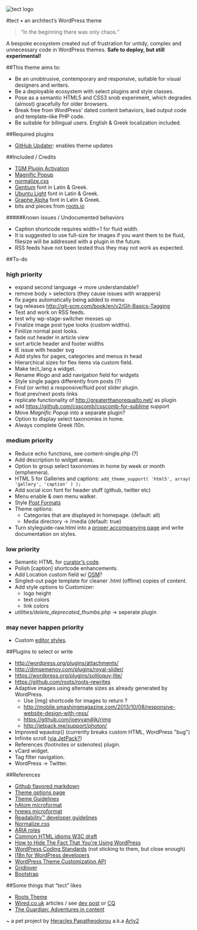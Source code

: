 ![tect logo](https://rawgithub.com/Arty2/tect/master/graphics/tect.svg)

#tect • an architect’s WordPress theme

> “In the beginning there was only chaos.”

A bespoke ecosystem created out of frustration for untidy, complex and unnecessary code in WordPress themes. **Safe to deploy, but still experimental!**

##This theme aims to:

* Be an unobtrusive, contemporary and responsive, suitable for visual designers and writers.
* Be a deployable ecosystem with select plugins and style classes.
* Pose as a semantic HTML5 and CSS3 snob experiment, which degrades (almost) gracefully for older browsers.
* Break free from WordPress' dated content behaviors, bad output code and template–like PHP code.
* Be suitable for bilingual users. English & Greek localization included.

##Required plugins

* [GitHub Updater](https://github.com/afragen/github-updater): enables theme updates


##Included / Credits

* [TGM Plugin Activation](http://tgmpluginactivation.com/)
* [Magnific Popup](https://github.com/dimsemenov/Magnific-Popup)
* [normalize.css](http://necolas.github.io/normalize.css/)
* [Gentium](scripts.sil.org/gentium) font in Latin & Greek.
* [Ubuntu Light](http://font.ubuntu.com/) font in Latin & Greek.
* [Graphe Alpha](https://github.com/Arty2/graphe) font in Latin & Greek.
* bits and pieces from [roots.io](http://roots.io/starter-theme/)

#####Known issues / Undocumented behaviors

* Caption shortcode requires width=1 for fluid width.
* It is suggested to use full-size for images if you want them to be fluid, filesize will be addressed with a plugin in the future.
* RSS feeds have not been tested thus they may not work as expected.


##To-do


### high priority
* expand second language → more understandable?
* remove body > selectors (they cause issues with wrappers)
* fix pages automatically being added to menu
* tag releases	http://git-scm.com/book/en/v2/Git-Basics-Tagging
* Test and work on RSS feeds.
* test why wp-stage-switcher messes up
* Finalize image post type looks (custom widths).
* Finilize normal post looks.
* fade out header in article view
* sort article header and footer widths
* IE issue with header svg
* Add styles for pages, categories and menus in head
* Hierarchical sizes for flex items via custom field.
* Make tect_lang a widget.
* Rename #logo and add navigation field for widgets
* Style single pages differently from posts (?)
* Find (or write) a responsive/fluid post slider plugin.
* float prev/next posts links
* replicate functionality of http://greaterthanorequalto.net/ as plugin
* add https://github.com/csscomb/csscomb-for-sublime support
* Move *Magnific Popup* into a separate plugin?
* Option to display select taxonomies in home.
* Always complete Greek l10n.

### medium priority
* Reduce echo functions, see content-single.php (?)
* Add description to widget areas.
* Option to group select taxonomies in home by week or month (emphemera).
* HTML 5 for Galleries and captions: `add_theme_support( 'html5', array( 'gallery', 'caption' ) );`
* Add social icon font for header stuff (github, twitter etc)
* Menu enable & own menu walker.
* Style [Post Formats](http://codex.wordpress.org/Post_Formats)
* Theme options:
	* Categories that are displayed in homepage. (default: all)
	* Media directory → /media (default: true)
* Turn styleguide-raw.html into a [proper accompanying page](http://wordpress.stackexchange.com/posts/35487/revisions) and write documentation on styles.


### low priority
* Semantic HTML for [curator’s code](http://www.brainpickings.org/index.php/2012/03/09/curators-code/).
* Polish [caption] shortcode enhancements.
* Add Location custom field w/ [OSM](http://wordpress.org/plugins/osm/)?
* Singled-out page template for cleaner .html (offline) copies of content.
* Add style options to Customizer:
	* logo height
	* text colors
	* link colors
* *utilities/delete_deprecated_thumbs.php* → seperate plugin

### may never happen priority
* Custom [editor styles](http://codex.wordpress.org/Function_Reference/add_editor_style).


##Plugins to select or write

* http://wordpress.org/plugins/attachments/
* http://dimsemenov.com/plugins/royal-slider/
* https://wordpress.org/plugins/soliloquy-lite/
* https://github.com/roots/roots-rewrites
* Adaptive images using alternate sizes as already generated by WordPress.
	* Use [img] shortcode for images to return <picture>?
	* http://mobile.smashingmagazine.com/2013/10/08/responsive-website-design-with-ress/
	* https://github.com/joeyvandijk/rimg
	* http://jetpack.me/support/photon/
* Improved wpautop() (currently breaks custom HTML, WordPress "bug")
* Infinite scroll ([via JetPack?](http://jetpack.me/support/infinite-scroll/))
* References (footnotes or sidenotes) plugin.
* vCard widget.
* Tag filter navigation.
* WordPress → Twitter.


##References

* [Github flavored markdown](https://help.github.com/articles/github-flavored-markdown)
* [Theme options page](http://codex.wordpress.org/Creating_Options_Pages)
* [Theme Guidelines](http://make.wordpress.org/themes/guidelines/)
* [hAtom microformat](http://microformats.org/wiki/hAtom)
* [hnews microformat](http://microformats.org/wiki/hnews)
* [Readability™ developer guidelines](http://www.readability.com/developers/guidelines)
* [Normalize.css](http://necolas.github.io/normalize.css/)
* [ARIA roles](http://alistapart.com/article/aria-and-progressive-enhancement)
* [Common HTML idioms W3C draft](http://www.w3.org/html/wg/drafts/html/master/common-idioms.html#footnotes)
* [How to Hide The Fact That You're Using WordPress](http://benword.com/how-to-hide-that-youre-using-wordpress/)
* [WordPress Coding Standards](http://codex.wordpress.org/WordPress_Coding_Standards) (not sticking to them, but close enough)
* [I18n for WordPress developers](http://codex.wordpress.org/I18n_for_WordPress_Developers)
* [WordPress Theme Customization API](https://codex.wordpress.org/Theme_Customization_API)
* [Gridlover](http://www.gridlover.net/app/)
* [Bootstrap](http://getbootstrap.com/components/)



##Some things that “tect” likes

* [Roots Theme](http://roots.io/)
* [Wired.co.uk](http://www.wired.co.uk/magazine/archive/2013/03/features/up) articles / see [dev post](http://views.fromthe7th.com/posts/2013/04/wired-uk-website-launches-new-articles) or [CQ](http://www.gq-magazine.co.uk/entertainment/articles/2013-04/09/steve-martin-david-walliams-in-conversation/viewall)
* [The Guardian: Adventures in content](http://next.theguardian.com/blog/bison/)

~ a pet project by [Heracles Papatheodorou](http://archi.tect.gr) a.k.a [Arty2](http://www.twitter.com/Arty2)
